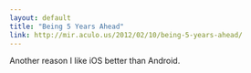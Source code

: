```yaml
---
layout: default
title: "Being 5 Years Ahead"
link: http://mir.aculo.us/2012/02/10/being-5-years-ahead/
---
```


Another reason I like iOS better than Android.
